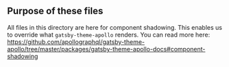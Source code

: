 ## Purpose of these files

All files in this directory are here for component shadowing. 
This enables us to override what `gatsby-theme-apollo` renders. 
You can read more here:
https://github.com/apollographql/gatsby-theme-apollo/tree/master/packages/gatsby-theme-apollo-docs#component-shadowing
